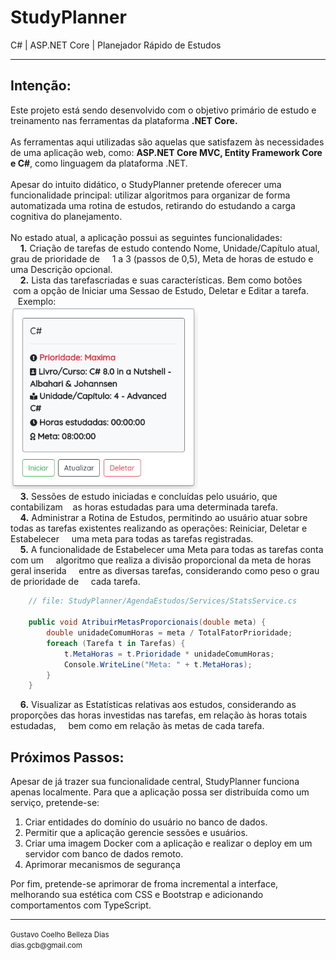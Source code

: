 <h1>StudyPlanner</h1> 
C# | ASP.NET Core | Planejador Rápido de Estudos
<hr>
<h2>Intenção:</h2>
<span>
Este projeto está sendo desenvolvido com o objetivo primário de estudo
e treinamento nas ferramentas da plataforma <strong>.NET Core.</strong>
<br/><br/>
As ferramentas aqui utilizadas são aquelas que satisfazem às necessidades
de uma aplicação web, como: <strong>ASP.NET Core MVC, Entity Framework Core e C#</strong>,
como linguagem da plataforma .NET. 
<br/><br/>
Apesar do intuito didático, o StudyPlanner pretende oferecer uma funcionalidade
principal: utilizar algoritmos para organizar de forma automatizada uma rotina 
de estudos, retirando do estudando a carga cognitiva do planejamento.<br/><br/>
</span>
<div>
    No estado atual, a aplicação possui as seguintes funcionalidades:
</div>
<div>
    &nbsp; &nbsp; <strong>1.</strong> Criação de tarefas de estudo contendo Nome, Unidade/Capítulo atual, grau de prioridade de
    &nbsp; &nbsp; 1 a 3 (passos de 0,5), Meta de horas de estudo e uma Descrição opcional.
    </div>
<div>
    &nbsp; &nbsp; <strong>2.</strong> Lista das tarefascriadas e suas características. Bem como botões
    &nbsp; &nbsp;com a opção de Iniciar uma Sessao de Estudo, Deletar e Editar a tarefa.<br/>
    &nbsp; &nbsp;Exemplo:<br/>
    <img src="https://github.com/gubelleza/StudyPlanner/blob/dev/AgendaEstudos/docs/imgs/CardTarefa.png" width="300">
    <br/>
</div>
<div>
    &nbsp; &nbsp; <strong>3.</strong> Sessões de estudo iniciadas e concluídas pelo usuário, que contabilizam
    &nbsp; &nbsp;as horas estudadas para uma determinada tarefa.
</div>
<div>
    &nbsp; &nbsp; <strong>4.</strong> Administrar a Rotina de Estudos, permitindo ao usuário atuar sobre 
    &nbsp; &nbsp; todas as tarefas existentes realizando as operações: Reiniciar, Deletar e Estabelecer
    &nbsp; &nbsp; uma meta para todas as tarefas registradas.
</div>
<div>
    &nbsp; &nbsp; <strong>5.</strong> A funcionalidade de Estabelecer uma Meta para todas as tarefas conta com um
    &nbsp; &nbsp; algoritmo que realiza a divisão proporcional da meta de horas geral inserida
    &nbsp; &nbsp; entre as diversas tarefas, considerando como peso o grau de prioridade de 
    &nbsp; &nbsp; cada tarefa.  
</div>

```C#
    // file: StudyPlanner/AgendaEstudos/Services/StatsService.cs
    
    public void AtribuirMetasProporcionais(double meta) {
        double unidadeComumHoras = meta / TotalFatorPrioridade;            
        foreach (Tarefa t in Tarefas) {
            t.MetaHoras = t.Prioridade * unidadeComumHoras;
            Console.WriteLine("Meta: " + t.MetaHoras);
        }
    }     
``` 

<div>
    &nbsp; &nbsp; <strong>6.</strong> Visualizar as Estatísticas relativas aos estudos, considerando as
    &nbsp; &nbsp; proporções das horas investidas nas tarefas, em relação às horas totais estudadas,
    &nbsp; &nbsp; bem como em relação às metas de cada tarefa.
</div>


<h2>Próximos Passos:</h2>
<span>
    Apesar de já trazer sua funcionalidade central, StudyPlanner funciona apenas localmente.
    Para que a aplicação possa ser distribuída como um serviço, pretende-se: 
</span>
<ol>
    <li>Criar entidades do domínio do usuário no banco de dados.</li>
    <li>Permitir que a aplicação gerencie sessões e usuários.</li>
    <li>
    Criar uma imagem Docker com a aplicação e realizar o deploy em um servidor com
    banco de dados remoto.
    </li>
    <li>Aprimorar mecanismos de segurança</li>
</ol>
<span>
    Por fim, pretende-se aprimorar de froma incremental a interface, melhorando sua
    estética com CSS e Bootstrap e adicionando comportamentos com TypeScript.
</span>
<br>
<hr>
<footer>
<small>
Gustavo Coelho Belleza Dias<br>
dias.gcb@gmail.com
</small>
</footer>
